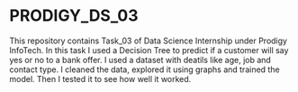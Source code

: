 # PRODIGY_DS_03
This repository contains Task_03 of Data Science Internship under Prodigy InfoTech. In this task I used a Decision Tree to predict if a customer will say yes or no to a bank offer. I used a dataset with deatils like age, job and contact type. I cleaned the data, explored it using graphs and trained the model. Then I tested it to see how well it worked.
